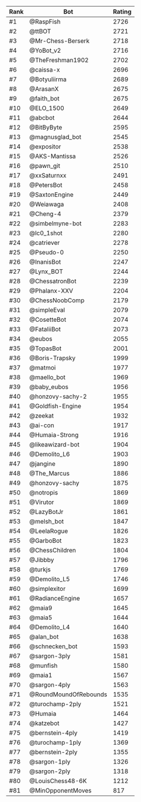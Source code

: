 Rank|Bot|Rating
---|---|---
#1|@RaspFish|2726
#2|@ttBOT|2721
#3|@Mr-Chess-Berserk|2718
#4|@YoBot_v2|2716
#5|@TheFreshman1902|2702
#6|@caissa-x|2696
#7|@Botyuliirma|2689
#8|@ArasanX|2675
#9|@faith_bot|2675
#10|@ELO_1500|2649
#11|@abcbot|2644
#12|@BitByByte|2595
#13|@magnusglad_bot|2545
#14|@expositor|2538
#15|@AKS-Mantissa|2526
#16|@pawn_git|2510
#17|@xxSaturnxx|2491
#18|@PetersBot|2458
#19|@SaxtonEngine|2449
#20|@Weiawaga|2408
#21|@Cheng-4|2379
#22|@simbelmyne-bot|2283
#23|@lc0_1shot|2280
#24|@catriever|2278
#25|@Pseudo-0|2250
#26|@InanisBot|2247
#27|@Lynx_BOT|2244
#28|@ChessatronBot|2239
#29|@Phalanx-XXV|2204
#30|@ChessNoobComp|2179
#31|@simpleEval|2079
#32|@CosetteBot|2074
#33|@FataliiBot|2073
#34|@eubos|2055
#35|@TopasBot|2001
#36|@Boris-Trapsky|1999
#37|@matmoi|1977
#38|@maello_bot|1969
#39|@baby_eubos|1956
#40|@honzovy-sachy-2|1955
#41|@Goldfish-Engine|1954
#42|@zeekat|1932
#43|@ai-con|1917
#44|@Humaia-Strong|1916
#45|@likeawizard-bot|1904
#46|@Demolito_L6|1903
#47|@jangine|1890
#48|@The_Marcus|1886
#49|@honzovy-sachy|1875
#50|@notropis|1869
#51|@Virutor|1869
#52|@LazyBotJr|1861
#53|@melsh_bot|1847
#54|@LeelaRogue|1826
#55|@GarboBot|1823
#56|@ChessChildren|1804
#57|@Jibbby|1796
#58|@turkjs|1769
#59|@Demolito_L5|1746
#60|@simplexitor|1699
#61|@RadianceEngine|1657
#62|@maia9|1645
#63|@maia5|1644
#64|@Demolito_L4|1640
#65|@alan_bot|1638
#66|@schnecken_bot|1593
#67|@sargon-3ply|1581
#68|@munfish|1580
#69|@maia1|1567
#70|@sargon-4ply|1563
#71|@RoundMoundOfRebounds|1535
#72|@turochamp-2ply|1521
#73|@Humaia|1464
#74|@katzebot|1427
#75|@bernstein-4ply|1419
#76|@turochamp-1ply|1369
#77|@bernstein-2ply|1355
#78|@sargon-1ply|1326
#79|@sargon-2ply|1318
#80|@LouisChess48-6K|1212
#81|@MinOpponentMoves|817
